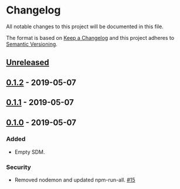 # Changelog

All notable changes to this project will be documented in this file.

The format is based on [Keep a Changelog](http://keepachangelog.com/)
and this project adheres to [Semantic Versioning](http://semver.org/).

## [Unreleased](https://github.com/atomist-seeds/empty-sdm/compare/0.1.2...HEAD)

## [0.1.2](https://github.com/atomist-seeds/empty-sdm/compare/0.1.1...0.1.2) - 2019-05-07

## [0.1.1](https://github.com/atomist-seeds/empty-sdm/compare/0.1.0...0.1.1) - 2019-05-07

## [0.1.0](https://github.com/atomist-seeds/empty-sdm/tree/0.1.0) - 2019-05-07

### Added

-   Empty SDM.

### Security

-   Removed nodemon and updated npm-run-all. [#15](https://github.com/atomist-seeds/empty-sdm/issues/15)
